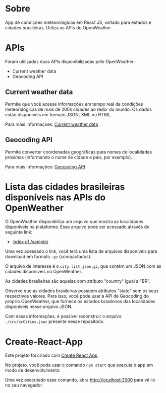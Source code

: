 # Sobre

App de condições meteorológicas em React JS, voltado para estados e cidades brasileiras. Utiliza as APIs do OpenWeather.

# APIs

Foram utilizadas duas APIs disponibilizadas pelo OpenWeather: 

* Current weather data
* Geocoding API

## Current weather data

Permite que você acesse informações em tempo real de condições meteorológicas de mais de 200k cidades ao redor do mundo. Os dados estão disponíveis em formato JSON, XML ou HTML. 

Para mais informações: [Current weather data](https://openweathermap.org/current)

## Geocoding API

Permite converter coordenadas geográficas para nomes de localidades próximas (informando o nome de cidade e país, por exemplo).

Para mais informações: [Geocoding API](https://openweathermap.org/api/geocoding-api)

# Lista das cidades brasileiras disponíveis nas APIs do OpenWeather

O OpenWeather disponibiliza um arquivo que mostra as localidades disponíveis na plataforma. Esse arquivo pode ser acessado através do seguinte link:

* [Index of /sample/](http://bulk.openweathermap.org/sample/)

Uma vez acessado o link, você terá uma lista de arquivos disponíveis para download em formato `.gz` (compactados).

O arquivo de interesse é o `city.list.json.gz`, que contém um JSON com as cidades disponíveis no OpenWeather.

As cidades brasileiras são aquelas com atributo "country" igual a "BR".

Observe que as cidades brasileiras possuem atributos "state" sem os seus respectivos valores. Para isso, você pode usar a API de Geocoding do próprio OpenWeather, que fornece os estados brasileiros das localidades disponíveis nesse arquivo JSON. 

Com essas informações, é possível reconstruir o arquivo `./src/brCities.json` presente nesse repositório.

# Create-React-App

Este projeto foi criado com [Create React App](https://github.com/facebook/create-react-app).

No projeto, você pode usar o comando `npm start` que executa o app em modo de desenvolvimento.

Uma vez executado esse comando, abra [http://localhost:3000](http://localhost:3000) para vê-lo no seu navegador.

